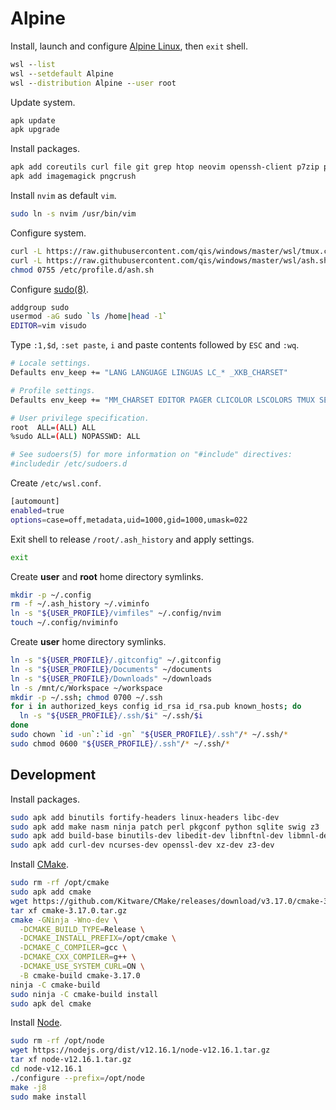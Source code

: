 # Alpine
Install, launch and configure [Alpine Linux](https://aka.ms/wslstore), then `exit` shell.

```cmd
wsl --list
wsl --setdefault Alpine
wsl --distribution Alpine --user root
```

Update system.

```sh
apk update
apk upgrade
```

Install packages.

```sh
apk add coreutils curl file git grep htop neovim openssh-client p7zip pv pwgen sshpass sudo tmux tree tzdata
apk add imagemagick pngcrush
```

Install `nvim` as default `vim`.

```sh
sudo ln -s nvim /usr/bin/vim
```

Configure system.

```sh
curl -L https://raw.githubusercontent.com/qis/windows/master/wsl/tmux.conf -o /etc/tmux.conf
curl -L https://raw.githubusercontent.com/qis/windows/master/wsl/ash.sh -o /etc/profile.d/ash.sh
chmod 0755 /etc/profile.d/ash.sh
```

Configure [sudo(8)](http://manpages.ubuntu.com/manpages/xenial/man8/sudo.8.html).

```sh
addgroup sudo
usermod -aG sudo `ls /home|head -1`
EDITOR=vim visudo
```

Type `:1,$d`, `:set paste`, `i` and paste contents followed by `ESC` and `:wq`.

```sh
# Locale settings.
Defaults env_keep += "LANG LANGUAGE LINGUAS LC_* _XKB_CHARSET"

# Profile settings.
Defaults env_keep += "MM_CHARSET EDITOR PAGER CLICOLOR LSCOLORS TMUX SESSION USER_PROFILE"

# User privilege specification.
root  ALL=(ALL) ALL
%sudo ALL=(ALL) NOPASSWD: ALL

# See sudoers(5) for more information on "#include" directives:
#includedir /etc/sudoers.d
```

Create `/etc/wsl.conf`.

```sh
[automount]
enabled=true
options=case=off,metadata,uid=1000,gid=1000,umask=022
```

Exit shell to release `/root/.ash_history` and apply settings.

```sh
exit
```

Create **user** and **root** home directory symlinks.

```sh
mkdir -p ~/.config
rm -f ~/.ash_history ~/.viminfo
ln -s "${USER_PROFILE}/vimfiles" ~/.config/nvim
touch ~/.config/nviminfo
```

Create **user** home directory symlinks.

```sh
ln -s "${USER_PROFILE}/.gitconfig" ~/.gitconfig
ln -s "${USER_PROFILE}/Documents" ~/documents
ln -s "${USER_PROFILE}/Downloads" ~/downloads
ln -s /mnt/c/Workspace ~/workspace
mkdir -p ~/.ssh; chmod 0700 ~/.ssh
for i in authorized_keys config id_rsa id_rsa.pub known_hosts; do
  ln -s "${USER_PROFILE}/.ssh/$i" ~/.ssh/$i
done
sudo chown `id -un`:`id -gn` "${USER_PROFILE}/.ssh"/* ~/.ssh/*
sudo chmod 0600 "${USER_PROFILE}/.ssh"/* ~/.ssh/*
```

## Development
Install packages.

```sh
sudo apk add binutils fortify-headers linux-headers libc-dev
sudo apk add make nasm ninja patch perl pkgconf python sqlite swig z3
sudo apk add build-base binutils-dev libedit-dev libnftnl-dev libmnl-dev libxml2-dev
sudo apk add curl-dev ncurses-dev openssl-dev xz-dev z3-dev
```

Install [CMake](https://cmake.org/).

```sh
sudo rm -rf /opt/cmake
sudo apk add cmake
wget https://github.com/Kitware/CMake/releases/download/v3.17.0/cmake-3.17.0.tar.gz
tar xf cmake-3.17.0.tar.gz
cmake -GNinja -Wno-dev \
  -DCMAKE_BUILD_TYPE=Release \
  -DCMAKE_INSTALL_PREFIX=/opt/cmake \
  -DCMAKE_C_COMPILER=gcc \
  -DCMAKE_CXX_COMPILER=g++ \
  -DCMAKE_USE_SYSTEM_CURL=ON \
  -B cmake-build cmake-3.17.0
ninja -C cmake-build
sudo ninja -C cmake-build install
sudo apk del cmake
```

Install [Node](https://nodejs.org/).

```sh
sudo rm -rf /opt/node
wget https://nodejs.org/dist/v12.16.1/node-v12.16.1.tar.gz
tar xf node-v12.16.1.tar.gz
cd node-v12.16.1
./configure --prefix=/opt/node
make -j8
sudo make install
```
